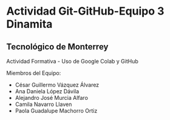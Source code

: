 # Actividad Git-GitHub-Equipo 3 Dinamita
## Tecnológico de Monterrey

Actividad Formativa - Uso de Google Colab y GitHub

Miembros del Equipo: 

- César Guillermo Vázquez Álvarez 
- Ana Daniela López Dávila
- Alejandro José Murcia Alfaro
- Camila Navarro Llaven
- Paola Guadalupe Machorro Ortiz


